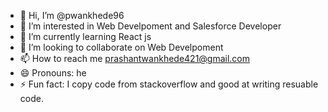 - 👋 Hi, I’m @pwankhede96
- 👀 I’m interested in Web Develpoment and Salesforce Developer 
- 🌱 I’m currently learning React js
- 💞️ I’m looking to collaborate on Web Develpoment
- 📫 How to reach me prashantwankhede421@gmail.com
- 😄 Pronouns: he 
- ⚡ Fun fact: I copy code from stackoverflow and good at writing resuable code.

<!---
pwankhede96/pwankhede96 is a ✨ special ✨ repository because its `README.md` (this file) appears on your GitHub profile.
You can click the Preview link to take a look at your changes.
--->
